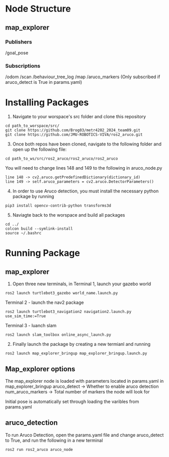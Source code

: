 # Node Structure
## map_explorer
### Publishers
/goal_pose

### Subscriptions
/odom
/scan
/behaviour_tree_log
/map
/aruco_markers (Only subscribed if aruco_detect is True in params.yaml)

# Installing Packages
1) Navigate to your worspace's src folder and clone this repository
```
cd path_to_worspace/src/
git clone https://github.com/Brog03/metr4202_2024_team09.git
git clone https://github.com/JMU-ROBOTICS-VIVA/ros2_aruco.git
```

3) Once both repos have been cloned, navigate to the following folder and open up the following file:
```
cd path_to_ws/src/ros2_aruco/ros2_aruco/ros2_aruco
```
You will need to change lines 148 and 149 to the following in aruco_node.py

```
line 148 -> cv2.aruco.getPredefinedDictionary(dictionary_id)
line 149 -> self.aruco_parameters = cv2.aruco.DetectorParameters()  
```

4) In order to use Aruco detection, you must install the necessary python package by running
```
pip3 install opencv-contrib-python transforms3d
```

5) Naviagte back to the worspace and build all packages
```
cd ../
colcon build --symlink-install
source ~/.bashrc
```

# Running Package
## map_explorer
1) Open three new terminals, in Terminal 1, launch your gazebo world
```
ros2 launch turtlebot3_gazebo world_name.launch.py
```

Terminal 2 - launch the nav2 package
```
ros2 launch turtlebot3_navigation2 navigation2.launch.py use_sim_time:=True
```

Terminal 3 - luanch slam
```
ros2 launch slam_toolbox online_async_launch.py
```

2) Finally launch the package by creating a new termianl and running
```
ros2 launch map_explorer_bringup map_explorer_bringup.launch.py
```
## Map_explorer options
The map_explorer node is loaded with parameters located in params.yaml in map_explorer_bringup
aruco_detect -> Whether to enable aruco detection
num_aruco_markers -> Total number of markers the node will look for

Initial pose is automatically set through loading the varibles from params.yaml

## aruco_detection
To run Aruco Detection, open the params.yaml file and change aruco_detect to True, and run the following in a new terminal
```
ros2 run ros2_aruco aruco_node
```





